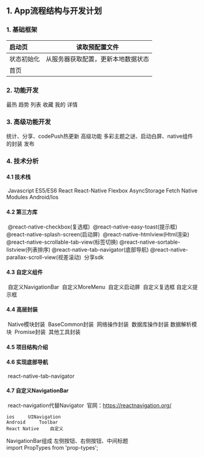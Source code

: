 ##  1. App流程结构与开发计划

### 1. 基础框架

| 启动页     | 读取预配置文件                     |
| :--------- | ---------------------------------- |
| 状态初始化 | 从服务器获取配置，更新本地数据状态 |
| 首页       |                                    |

### 2. 功能开发

 最热  趋势  列表  收藏  我的 详情

### 3. 高级功能开发

 统计、分享、codePush热更新   高级功能    多彩主题之谜、启动白屏、native组件的封装
                                发布

### 4. 技术分析

#### 4.1 技术栈

​    Javascript  ES5/ES6  React  React-Native  Flexbox  AsyncStorage  Fetch
​    Native Modules  Android/Ios

#### 4.2 第三方库

​    @react-native-checkbox(复选框)
​    @react-native-easy-toast(提示框)
​    @react-native-splash-screen(启动屏)
​    @react-native-htmlview(Html渲染)
​    @react-native-scrollable-tab-view(标签切换)
​    @react-native-sortable-listview(列表排序)
​    @react-native-tab-navigator(底部导航)
​    @react-native-parallax-scroll-view(视差滚动)
​    分享sdk

#### 4.3 自定义组件

​    自定义NavigationBar
​    自定义MoreMenu
​    自定义启动屏
​    自定义复选框
​    自定义提示框

#### 4.4 高层封装

​    Native模块封装
​    BaseCommon封装
​    网络操作封装
​    数据库操作封装
​    数据解析模块
​    Promise封装
​    其他工具封装

#### 4.5 项目结构介绍

#### 4.6 实现底部导航

​    react-native-tab-navigator

#### 4.7 自定义NavigationBar

​    react-navigation代替Navigator
​    官网：https://reactnavigation.org/
​    

    ios     UINavigation
    Android     Toolbar
    React Native    自定义

NavigationBar组成
    左侧按钮、右侧按钮、中间标题   
    import PropTypes from 'prop-types';